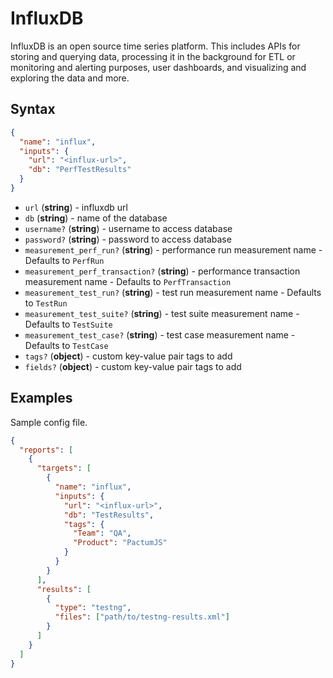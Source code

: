# InfluxDB

InfluxDB is an open source time series platform. This includes APIs for storing and querying data, processing it in the background for ETL or monitoring and alerting purposes, user dashboards, and visualizing and exploring the data and more.

## Syntax

```json
{
  "name": "influx",
  "inputs": {
    "url": "<influx-url>",
    "db": "PerfTestResults"
  }
}
```

- `url` (**string**) - influxdb url
- `db` (**string**) - name of the database
- `username?` (**string**) - username to access database
- `password?` (**string**) - password to access database
- `measurement_perf_run?` (**string**) - performance run measurement name - Defaults to `PerfRun`
- `measurement_perf_transaction?` (**string**) - performance transaction measurement name - Defaults to `PerfTransaction`
- `measurement_test_run?` (**string**) - test run measurement name - Defaults to `TestRun`
- `measurement_test_suite?` (**string**) - test suite measurement name - Defaults to `TestSuite`
- `measurement_test_case?` (**string**) - test case measurement name - Defaults to `TestCase`
- `tags?` (**object**) - custom key-value pair tags to add
- `fields?` (**object**) - custom key-value pair tags to add


## Examples

Sample config file.

```json {5-15}
{
  "reports": [
    {
      "targets": [
        {
          "name": "influx",
          "inputs": {
            "url": "<influx-url>",
            "db": "TestResults",
            "tags": {
              "Team": "QA",
              "Product": "PactumJS"
            }
          }
        }
      ],
      "results": [
        {
          "type": "testng",
          "files": ["path/to/testng-results.xml"]
        }
      ]
    }
  ]
}
```
